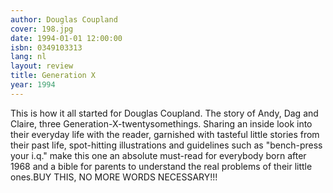 ```yaml
---
author: Douglas Coupland
cover: 198.jpg
date: 1994-01-01 12:00:00
isbn: 0349103313
lang: nl
layout: review
title: Generation X
year: 1994
---
```


This is how it all started for Douglas Coupland. The story of Andy, Dag and Claire, three Generation-X-twentysomethings. Sharing an inside look into their everyday life with the reader, garnished with tasteful little stories from their past life, spot-hitting illustrations and guidelines such as "bench-press your i.q." make this one an absolute must-read for everybody born after 1968 and a bible for parents to understand the real problems of their little ones.BUY THIS, NO MORE WORDS NECESSARY!!!
